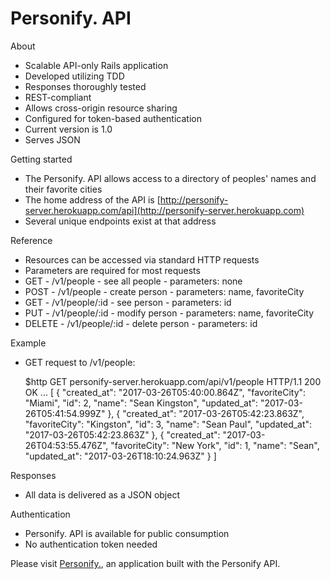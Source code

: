 # Personify. API


About

- Scalable API-only Rails application
- Developed utilizing TDD
- Responses thoroughly tested
- REST-compliant
- Allows cross-origin resource sharing
- Configured for token-based authentication
- Current version is 1.0
- Serves JSON


Getting started

- The Personify. API allows access to a directory of peoples' names and their favorite cities
- The home address of the API is [http://personify-server.herokuapp.com/api](http://personify-server.herokuapp.com)
- Several unique endpoints exist at that address


Reference

- Resources can be accessed via standard HTTP requests
- Parameters are required for most requests
- GET - /v1/people - see all people - parameters: none
- POST - /v1/people - create person - parameters: name, favoriteCity
- GET - /v1/people/:id - see person - parameters: id
- PUT - /v1/people/:id - modify person - parameters: name, favoriteCity
- DELETE - /v1/people/:id - delete person - parameters: id


Example

- GET request to /v1/people:

    $http GET personify-server.herokuapp.com/api/v1/people
    HTTP/1.1 200 OK
    ...
    [
        {
            "created_at": "2017-03-26T05:40:00.864Z",
            "favoriteCity": "Miami",
            "id": 2,
            "name": "Sean Kingston",
            "updated_at": "2017-03-26T05:41:54.999Z"
        },
        {
            "created_at": "2017-03-26T05:42:23.863Z",
            "favoriteCity": "Kingston",
            "id": 3,
            "name": "Sean Paul",
            "updated_at": "2017-03-26T05:42:23.863Z"
        },
        {
            "created_at": "2017-03-26T04:53:55.476Z",
            "favoriteCity": "New York",
            "id": 1,
            "name": "Sean",
            "updated_at": "2017-03-26T18:10:24.963Z"
        }
    ]


Responses

- All data is delivered as a JSON object


Authentication

- Personify. API is available for public consumption
- No authentication token needed


Please visit [Personify.](http://personify-client.herokuapp.com), an application built with the Personify API.
